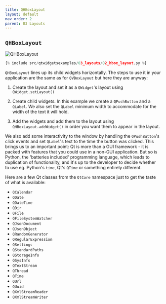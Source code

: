 ```yaml
---
title: QHBoxLayout
layout: default
nav_order: 2
parent: 03 Layouts
---
```


## `QHBoxLayout`

![QHBoxLayout](/blog/images/qtwidgetsexamples/03_layouts/02_hbox_layout.png)

```python
{% include src/qtwidgetsexamples/03_layouts/02_hbox_layout.py %}
```

`QHBoxLayout` lines up its child widgets horizontally. The steps to use it in your application are the same as for `QVBoxLayout` but here they are anyway:

1. Create the layout and set it as a `QWidget`'s layout using `QWidget.setLayout()`

2. Create child widgets. In this example we create a `QPushButton` and a `QLabel`. We also set the `QLabel` minimum width to accommodate for the width of the text it will hold.

3. Add the widgets and add them to the layout using `QHBoxLayout.addWidget()` in order you want them to appear in the layout.

We also add some interactivity to the window by handling the `QPushButton`'s click events and set `QLabel`'s text to the time the button was clicked. This brings us to an important point: Qt is more than a GUI framework - it is packed with features that you could use in a non-GUI application. But so is Python, the 'batteries included' programming language, which leads to duplication of functionality, and it's up to the developer to decide whether to use eg. Python's `time`, Qt's `QTime` or something entirely different.

Here are a few Qt classes from the `QtCore` namespace just to get the taste of what is available:

- `QCalendar`
- `QDate`
- `QDateTime`
- `QDir`
- `QFile`
- `QFileSystemWatcher`
- `QJsonDocument`
- `QJsonObject`
- `QRandomGenerator`
- `QRegularExpression`
- `QSettings`
- `QStandardPaths`
- `QStorageInfo`
- `QSysInfo`
- `QTextStream`
- `QThread`
- `QTime`
- `QUrl`
- `QUuid`
- `QXmlStreamReader`
- `QXmlStreamWriter`
